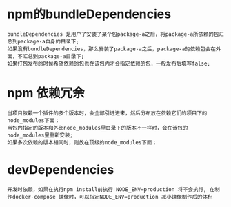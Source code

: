 # npm的bundleDependencies
    bundleDependencies 是用户了安装了某个包package-a之后，将package-a所依赖的包汇总到package-a自身的目录下;
    如果没有bundleDependencies，那么安装了package-a之后，package-a的依赖包会在外面，不汇总到package-a目录下;  
    如果打包发布的时候希望依赖的包也在该包内才会指定依赖的包，一般发布后填写false;  

# npm 依赖冗余
    当项目依赖一个插件的多个版本时，会全部引进进来，然后分布放在依赖它们的项目下的node_modules下面；
    当包内指定的版本和外部node_modules里目录下的版本不一样时，会在该包的node_modules里重新安装;
    如果多次依赖的版本相同时，则放在顶级的node_modules下面；

# devDependencies
    开发时依赖，如果在执行npm install前执行 NODE_ENV=production 将不会执行, 在制作docker-compose 镜像时，可以指定NODE_ENV=production 减小镜像制作后的体积
